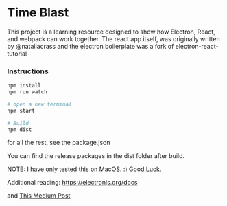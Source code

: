 # Time Blast
This project is a learning resource designed to show how Electron, React, and webpack can work together. The react app itself, was originally written by @nataliacrass and the electron boilerplate was a fork of electron-react-tutorial

### Instructions

```bash
npm install
npm run watch

# open a new terminal
npm start

# Build
npm dist
```
for all the rest, see the package.json

You can find the release packages in the dist folder after build.

NOTE: I have only tested this on MacOS. :) Good Luck.

Additional reading: https://electronjs.org/docs

and [This Medium Post](https://medium.com/@Agro/developing-desktop-applications-with-electron-and-react-40d117d97564)

